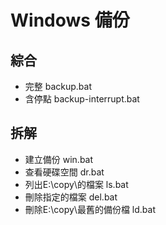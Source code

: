 # Windows 備份
## 綜合
- 完整 backup.bat
- 含停點 backup-interrupt.bat

## 拆解
- 建立備份 win.bat
- 查看硬碟空間 dr.bat
- 列出E:\copy\的檔案 ls.bat
- 刪除指定的檔案 del.bat
- 刪除E:\copy\最舊的備份檔 ld.bat
